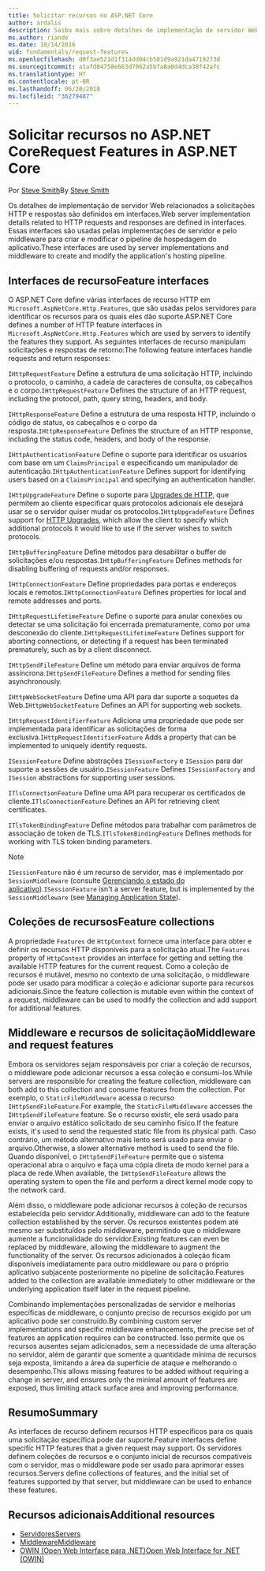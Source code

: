 ```yaml
---
title: Solicitar recursos no ASP.NET Core
author: ardalis
description: Saiba mais sobre detalhes de implementação de servidor Web relacionados a solicitações HTTP e as respostas que são definidas em interfaces para o ASP.NET Core.
ms.author: riande
ms.date: 10/14/2016
uid: fundamentals/request-features
ms.openlocfilehash: d0f3ae521d1f314dd04cb581d9a921da4719273d
ms.sourcegitcommit: a1afd04758e663d7062a5bfa8a0d4dca38f42afc
ms.translationtype: HT
ms.contentlocale: pt-BR
ms.lasthandoff: 06/20/2018
ms.locfileid: "36279487"
---
```

# <a name="request-features-in-aspnet-core"></a><span data-ttu-id="d71b2-103">Solicitar recursos no ASP.NET Core</span><span class="sxs-lookup"><span data-stu-id="d71b2-103">Request Features in ASP.NET Core</span></span>

<span data-ttu-id="d71b2-104">Por [Steve Smith](https://ardalis.com/)</span><span class="sxs-lookup"><span data-stu-id="d71b2-104">By [Steve Smith](https://ardalis.com/)</span></span>

<span data-ttu-id="d71b2-105">Os detalhes de implementação de servidor Web relacionados a solicitações HTTP e respostas são definidos em interfaces.</span><span class="sxs-lookup"><span data-stu-id="d71b2-105">Web server implementation details related to HTTP requests and responses are defined in interfaces.</span></span> <span data-ttu-id="d71b2-106">Essas interfaces são usadas pelas implementações de servidor e pelo middleware para criar e modificar o pipeline de hospedagem do aplicativo.</span><span class="sxs-lookup"><span data-stu-id="d71b2-106">These interfaces are used by server implementations and middleware to create and modify the application's hosting pipeline.</span></span>

## <a name="feature-interfaces"></a><span data-ttu-id="d71b2-107">Interfaces de recurso</span><span class="sxs-lookup"><span data-stu-id="d71b2-107">Feature interfaces</span></span>

<span data-ttu-id="d71b2-108">O ASP.NET Core define várias interfaces de recurso HTTP em `Microsoft.AspNetCore.Http.Features`, que são usadas pelos servidores para identificar os recursos para os quais eles dão suporte.</span><span class="sxs-lookup"><span data-stu-id="d71b2-108">ASP.NET Core defines a number of HTTP feature interfaces in `Microsoft.AspNetCore.Http.Features` which are used by servers to identify the features they support.</span></span> <span data-ttu-id="d71b2-109">As seguintes interfaces de recurso manipulam solicitações e respostas de retorno:</span><span class="sxs-lookup"><span data-stu-id="d71b2-109">The following feature interfaces handle requests and return responses:</span></span>

<span data-ttu-id="d71b2-110">`IHttpRequestFeature` Define a estrutura de uma solicitação HTTP, incluindo o protocolo, o caminho, a cadeia de caracteres de consulta, os cabeçalhos e o corpo.</span><span class="sxs-lookup"><span data-stu-id="d71b2-110">`IHttpRequestFeature` Defines the structure of an HTTP request, including the protocol, path, query string, headers, and body.</span></span>

<span data-ttu-id="d71b2-111">`IHttpResponseFeature` Define a estrutura de uma resposta HTTP, incluindo o código de status, os cabeçalhos e o corpo da resposta.</span><span class="sxs-lookup"><span data-stu-id="d71b2-111">`IHttpResponseFeature` Defines the structure of an HTTP response, including the status code, headers, and body of the response.</span></span>

<span data-ttu-id="d71b2-112">`IHttpAuthenticationFeature` Define o suporte para identificar os usuários com base em um `ClaimsPrincipal` e especificando um manipulador de autenticação.</span><span class="sxs-lookup"><span data-stu-id="d71b2-112">`IHttpAuthenticationFeature` Defines support for identifying users based on a `ClaimsPrincipal` and specifying an authentication handler.</span></span>

<span data-ttu-id="d71b2-113">`IHttpUpgradeFeature` Define o suporte para [Upgrades de HTTP](https://tools.ietf.org/html/rfc2616.html#section-14.42), que permitem ao cliente especificar quais protocolos adicionais ele desejará usar se o servidor quiser mudar os protocolos.</span><span class="sxs-lookup"><span data-stu-id="d71b2-113">`IHttpUpgradeFeature` Defines support for [HTTP Upgrades](https://tools.ietf.org/html/rfc2616.html#section-14.42), which allow the client to specify which additional protocols it would like to use if the server wishes to switch protocols.</span></span>

<span data-ttu-id="d71b2-114">`IHttpBufferingFeature` Define métodos para desabilitar o buffer de solicitações e/ou respostas.</span><span class="sxs-lookup"><span data-stu-id="d71b2-114">`IHttpBufferingFeature` Defines methods for disabling buffering of requests and/or responses.</span></span>

<span data-ttu-id="d71b2-115">`IHttpConnectionFeature` Define propriedades para portas e endereços locais e remotos.</span><span class="sxs-lookup"><span data-stu-id="d71b2-115">`IHttpConnectionFeature` Defines properties for local and remote addresses and ports.</span></span>

<span data-ttu-id="d71b2-116">`IHttpRequestLifetimeFeature` Define o suporte para anular conexões ou detectar se uma solicitação foi encerrada prematuramente, como por uma desconexão do cliente.</span><span class="sxs-lookup"><span data-stu-id="d71b2-116">`IHttpRequestLifetimeFeature` Defines support for aborting connections, or detecting if a request has been terminated prematurely, such as by a client disconnect.</span></span>

<span data-ttu-id="d71b2-117">`IHttpSendFileFeature` Define um método para enviar arquivos de forma assíncrona.</span><span class="sxs-lookup"><span data-stu-id="d71b2-117">`IHttpSendFileFeature` Defines a method for sending files asynchronously.</span></span>

<span data-ttu-id="d71b2-118">`IHttpWebSocketFeature` Define uma API para dar suporte a soquetes da Web.</span><span class="sxs-lookup"><span data-stu-id="d71b2-118">`IHttpWebSocketFeature` Defines an API for supporting web sockets.</span></span>

<span data-ttu-id="d71b2-119">`IHttpRequestIdentifierFeature` Adiciona uma propriedade que pode ser implementada para identificar as solicitações de forma exclusiva.</span><span class="sxs-lookup"><span data-stu-id="d71b2-119">`IHttpRequestIdentifierFeature` Adds a property that can be implemented to uniquely identify requests.</span></span>

<span data-ttu-id="d71b2-120">`ISessionFeature` Define abstrações `ISessionFactory` e `ISession` para dar suporte a sessões de usuário.</span><span class="sxs-lookup"><span data-stu-id="d71b2-120">`ISessionFeature` Defines `ISessionFactory` and `ISession` abstractions for supporting user sessions.</span></span>

<span data-ttu-id="d71b2-121">`ITlsConnectionFeature` Define uma API para recuperar os certificados de cliente.</span><span class="sxs-lookup"><span data-stu-id="d71b2-121">`ITlsConnectionFeature` Defines an API for retrieving client certificates.</span></span>

<span data-ttu-id="d71b2-122">`ITlsTokenBindingFeature` Define métodos para trabalhar com parâmetros de associação de token de TLS.</span><span class="sxs-lookup"><span data-stu-id="d71b2-122">`ITlsTokenBindingFeature` Defines methods for working with TLS token binding parameters.</span></span>

> [!NOTE]
> <span data-ttu-id="d71b2-123">`ISessionFeature` não é um recurso de servidor, mas é implementado por `SessionMiddleware` (consulte [Gerenciando o estado do aplicativo](app-state.md)).</span><span class="sxs-lookup"><span data-stu-id="d71b2-123">`ISessionFeature` isn't a server feature, but is implemented by the `SessionMiddleware` (see [Managing Application State](app-state.md)).</span></span>

## <a name="feature-collections"></a><span data-ttu-id="d71b2-124">Coleções de recursos</span><span class="sxs-lookup"><span data-stu-id="d71b2-124">Feature collections</span></span>

<span data-ttu-id="d71b2-125">A propriedade `Features` de `HttpContext` fornece uma interface para obter e definir os recursos HTTP disponíveis para a solicitação atual.</span><span class="sxs-lookup"><span data-stu-id="d71b2-125">The `Features` property of `HttpContext` provides an interface for getting and setting the available HTTP features for the current request.</span></span> <span data-ttu-id="d71b2-126">Como a coleção de recursos é mutável, mesmo no contexto de uma solicitação, o middleware pode ser usado para modificar a coleção e adicionar suporte para recursos adicionais.</span><span class="sxs-lookup"><span data-stu-id="d71b2-126">Since the feature collection is mutable even within the context of a request, middleware can be used to modify the collection and add support for additional features.</span></span>

## <a name="middleware-and-request-features"></a><span data-ttu-id="d71b2-127">Middleware e recursos de solicitação</span><span class="sxs-lookup"><span data-stu-id="d71b2-127">Middleware and request features</span></span>

<span data-ttu-id="d71b2-128">Embora os servidores sejam responsáveis por criar a coleção de recursos, o middleware pode adicionar recursos a essa coleção e consumi-los.</span><span class="sxs-lookup"><span data-stu-id="d71b2-128">While servers are responsible for creating the feature collection, middleware can both add to this collection and consume features from the collection.</span></span> <span data-ttu-id="d71b2-129">Por exemplo, o `StaticFileMiddleware` acessa o recurso `IHttpSendFileFeature`.</span><span class="sxs-lookup"><span data-stu-id="d71b2-129">For example, the `StaticFileMiddleware` accesses the `IHttpSendFileFeature` feature.</span></span> <span data-ttu-id="d71b2-130">Se o recurso existir, ele será usado para enviar o arquivo estático solicitado de seu caminho físico.</span><span class="sxs-lookup"><span data-stu-id="d71b2-130">If the feature exists, it's used to send the requested static file from its physical path.</span></span> <span data-ttu-id="d71b2-131">Caso contrário, um método alternativo mais lento será usado para enviar o arquivo.</span><span class="sxs-lookup"><span data-stu-id="d71b2-131">Otherwise, a slower alternative method is used to send the file.</span></span> <span data-ttu-id="d71b2-132">Quando disponível, o `IHttpSendFileFeature` permite que o sistema operacional abra o arquivo e faça uma cópia direta de modo kernel para a placa de rede.</span><span class="sxs-lookup"><span data-stu-id="d71b2-132">When available, the `IHttpSendFileFeature` allows the operating system to open the file and perform a direct kernel mode copy to the network card.</span></span>

<span data-ttu-id="d71b2-133">Além disso, o middleware pode adicionar recursos à coleção de recursos estabelecida pelo servidor.</span><span class="sxs-lookup"><span data-stu-id="d71b2-133">Additionally, middleware can add to the feature collection established by the server.</span></span> <span data-ttu-id="d71b2-134">Os recursos existentes podem até mesmo ser substituídos pelo middleware, permitindo que o middleware aumente a funcionalidade do servidor.</span><span class="sxs-lookup"><span data-stu-id="d71b2-134">Existing features can even be replaced by middleware, allowing the middleware to augment the functionality of the server.</span></span> <span data-ttu-id="d71b2-135">Os recursos adicionados à coleção ficam disponíveis imediatamente para outro middleware ou para o próprio aplicativo subjacente posteriormente no pipeline de solicitação.</span><span class="sxs-lookup"><span data-stu-id="d71b2-135">Features added to the collection are available immediately to other middleware or the underlying application itself later in the request pipeline.</span></span>

<span data-ttu-id="d71b2-136">Combinando implementações personalizadas de servidor e melhorias específicas de middleware, o conjunto preciso de recursos exigido por um aplicativo pode ser construído.</span><span class="sxs-lookup"><span data-stu-id="d71b2-136">By combining custom server implementations and specific middleware enhancements, the precise set of features an application requires can be constructed.</span></span> <span data-ttu-id="d71b2-137">Isso permite que os recursos ausentes sejam adicionados, sem a necessidade de uma alteração no servidor, além de garantir que somente a quantidade mínima de recursos seja exposta, limitando a área da superfície de ataque e melhorando o desempenho.</span><span class="sxs-lookup"><span data-stu-id="d71b2-137">This allows missing features to be added without requiring a change in server, and ensures only the minimal amount of features are exposed, thus limiting attack surface area and improving performance.</span></span>

## <a name="summary"></a><span data-ttu-id="d71b2-138">Resumo</span><span class="sxs-lookup"><span data-stu-id="d71b2-138">Summary</span></span>

<span data-ttu-id="d71b2-139">As interfaces de recurso definem recursos HTTP específicos para os quais uma solicitação específica pode dar suporte.</span><span class="sxs-lookup"><span data-stu-id="d71b2-139">Feature interfaces define specific HTTP features that a given request may support.</span></span> <span data-ttu-id="d71b2-140">Os servidores definem coleções de recursos e o conjunto inicial de recursos compatíveis com o servidor, mas o middleware pode ser usado para aprimorar esses recursos.</span><span class="sxs-lookup"><span data-stu-id="d71b2-140">Servers define collections of features, and the initial set of features supported by that server, but middleware can be used to enhance these features.</span></span>

## <a name="additional-resources"></a><span data-ttu-id="d71b2-141">Recursos adicionais</span><span class="sxs-lookup"><span data-stu-id="d71b2-141">Additional resources</span></span>

* [<span data-ttu-id="d71b2-142">Servidores</span><span class="sxs-lookup"><span data-stu-id="d71b2-142">Servers</span></span>](xref:fundamentals/servers/index)
* [<span data-ttu-id="d71b2-143">Middleware</span><span class="sxs-lookup"><span data-stu-id="d71b2-143">Middleware</span></span>](xref:fundamentals/middleware/index)
* [<span data-ttu-id="d71b2-144">OWIN (Open Web Interface para .NET)</span><span class="sxs-lookup"><span data-stu-id="d71b2-144">Open Web Interface for .NET (OWIN)</span></span>](xref:fundamentals/owin)
